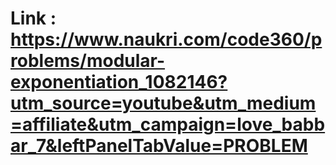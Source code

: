 # Link : https://www.naukri.com/code360/problems/modular-exponentiation_1082146?utm_source=youtube&utm_medium=affiliate&utm_campaign=love_babbar_7&leftPanelTabValue=PROBLEM